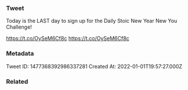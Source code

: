 ### Tweet
Today is the LAST day to sign up for the Daily Stoic New Year New You Challenge!

https://t.co/OySeM6Cf8c
https://t.co/OySeM6Cf8c

### Metadata
Tweet ID: 1477368392986337281
Created At: 2022-01-01T19:57:27.000Z

### Related

